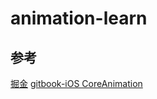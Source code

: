 # animation-learn
## 参考
[掘金](https://juejin.im/post/5bd140abf265da0ae6778180#heading-9)
[gitbook-iOS CoreAnimation](https://zsisme.gitbooks.io/ios-/content/chapter8/transitions.html)
